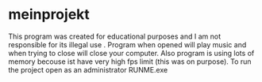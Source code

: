# meinprojekt

This program was created for educational purposes and I am not responsible for its illegal use . Program when opened will play music and when trying to close will close your computer. Also program is using lots of memory becouse ist have very high fps limit (this was on purpose). To run the project open as an administrator RUNME.exe


